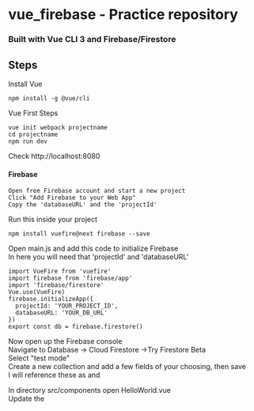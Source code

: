 # vue_firebase - Practice repository
### Built with Vue CLI 3 and Firebase/Firestore

## Steps
Install Vue
```
npm install -g @vue/cli
```
Vue First Steps
```
vue init webpack projectname
cd projectname
npm run dev
```
Check http://localhost:8080

#### Firebase
```
Open free Firebase account and start a new project  
Click "Add Firebase to your Web App"  
Copy the 'databaseURL' and the 'projectId'  
```
Run this inside your project
```
npm install vuefire@next firebase --save
```
Open main.js and add this code to initialize Firebase  
In here you will need that 'projectId' and 'databaseURL'
```
import VueFire from 'vuefire'
import firebase from 'firebase/app'
import 'firebase/firestore'
Vue.use(VueFire)
firebase.initializeApp({
  projectId: 'YOUR_PROJECT_ID',
  databaseURL: 'YOUR_DB_URL'
})
export const db = firebase.firestore()
```
Now open up the Firebase console  
Navigate to Database -> Cloud Firestore ->Try Firestore Beta  
Select "test mode"  
Create a new collection and add a few fields of your choosing, then save  
I will reference these as <collection name> and <field>

In directory src/components open HelloWorld.vue  
Update the <script> tag with this code
```
import { db } from '../main'
export default {
  name: 'HelloWorld',
  data () {
    return {
      <collection name>: []
    }
  },
  firestore () {
    return {
      locations: db.collection('<collection name>').orderBy('<field>')
    }
  }
}
```
Next jump up to the <template> tag and add
```
<div>
  <article v-for="(location, idx) in <collection name>" :key="idx">
    <img :src="location.<field>">
    <h1>{{ location.<field> }}</h1>
  </article>
</div>
```
It should now display whatever you put in your database  
Try adding something to the database and watch it render automatically - pretty cool
